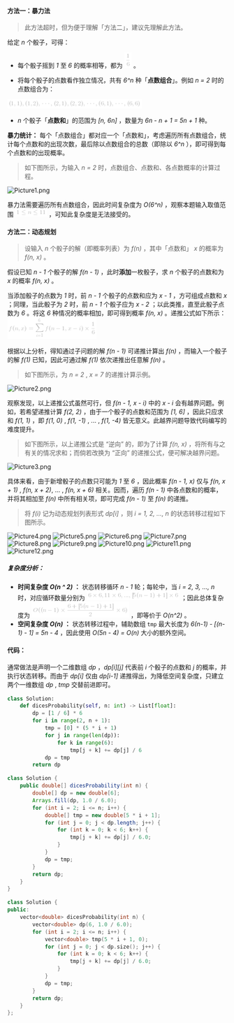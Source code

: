 #### 方法一：暴力法

> 此方法超时，但为便于理解「方法二」，建议先理解此方法。

给定 *n* 个骰子，可得：

- 每个骰子摇到 *1* 至 *6* 的概率相等，都为 ![\frac{1}{6} ](./p__frac{1}{6}_.png)  。

- 将每个骰子的点数看作独立情况，共有 *6^n* 种「**点数组合**」。例如 *n = 2* 时的点数组合为：

![(1,1),(1,2),\cdots,(2,1),(2,2),\cdots,(6,1),\cdots,(6,6) ](./p____1,1_,__1,2_,_cdots,__2,_1_,__2,_2_,_cdots,__6,1_,_cdots,__6,_6___.png) 

- *n* 个骰子「**点数和**」的范围为 *[n, 6n]* ，数量为 *6n - n + 1 = 5n + 1* 种。

**暴力统计：** 每个「点数组合」都对应一个「点数和」，考虑遍历所有点数组合，统计每个点数和的出现次数，最后除以点数组合的总数（即除以 *6^n* ），即可得到每个点数和的出现概率。

> 如下图所示，为输入 *n = 2* 时，点数组合、点数和、各点数概率的计算过程。

![Picture1.png](https://pic.leetcode-cn.com/1615223242-EMOnIR-Picture1.png)

暴力法需要遍历所有点数组合，因此时间复杂度为 *O(6^n)* ，观察本题输入取值范围 ![1\leqn\leq11 ](./p__1_leq_n_leq_11_.png)  ，可知此复杂度是无法接受的。

#### 方法二：动态规划

> 设输入 *n* 个骰子的解（即概率列表）为 *f(n)* ，其中「点数和」 *x* 的概率为 *f(n, x)* 。

假设已知 *n - 1* 个骰子的解 *f(n - 1)* ，此时**添加**一枚骰子，求 *n* 个骰子的点数和为 *x* 的概率 *f(n, x)* 。

当添加骰子的点数为 *1* 时，前 *n - 1* 个骰子的点数和应为 *x - 1* ，方可组成点数和 *x* ；同理，当此骰子为 *2* 时，前 *n - 1* 个骰子应为 *x - 2* ；以此类推，直至此骰子点数为 *6* 。将这 *6* 种情况的概率相加，即可得到概率 *f(n, x)* 。递推公式如下所示：
![f(n,x)=\sum_{i=1}^6f(n-1,x-i)\times\frac{1}{6} ](./p___f_n,_x__=_sum_{i=1}^6_f_n_-_1,_x_-_i__times_frac{1}{6}__.png) 

根据以上分析，得知通过子问题的解 *f(n - 1)* 可递推计算出 *f(n)* ，而输入一个骰子的解 *f(1)* 已知，因此可通过解 *f(1)* 依次递推出任意解 *f(n)* 。

> 如下图所示，为 *n = 2* , *x = 7* 的递推计算示例。

![Picture2.png](https://pic.leetcode-cn.com/1614960989-tpJNRQ-Picture2.png)

观察发现，以上递推公式虽然可行，但 *f(n - 1, x - i)* 中的 *x - i* 会有越界问题。例如，若希望递推计算 *f(2, 2)* ，由于一个骰子的点数和范围为 *[1, 6]* ，因此只应求和 *f(1, 1)* ，即 *f(1, 0)* , *f(1, -1)* , ... , *f(1, -4)* 皆无意义。此越界问题导致代码编写的难度提升。

> 如下图所示，以上递推公式是 “逆向” 的，即为了计算 *f(n, x)* ，将所有与之有关的情况求和；而倘若改换为 “正向” 的递推公式，便可解决越界问题。

![Picture3.png](https://pic.leetcode-cn.com/1614960989-mMonMs-Picture3.png)

具体来看，由于新增骰子的点数只可能为 *1* 至 *6* ，因此概率 *f(n - 1, x)* 仅与 *f(n, x + 1)* , *f(n, x + 2)*, ... , *f(n, x + 6)* 相关。因而，遍历 *f(n - 1)* 中各点数和的概率，并将其相加至 *f(n)* 中所有相关项，即可完成 *f(n - 1)* 至 *f(n)* 的递推。

> 将 *f(i)* 记为动态规划列表形式 *dp[i]* ，则 *i = 1, 2, ..., n* 的状态转移过程如下图所示。

 ![Picture4.png](https://pic.leetcode-cn.com/1614960989-vkPMks-Picture4.png) ![Picture5.png](https://pic.leetcode-cn.com/1614960989-lzbHYA-Picture5.png) ![Picture6.png](https://pic.leetcode-cn.com/1614960989-pNSQec-Picture6.png) ![Picture7.png](https://pic.leetcode-cn.com/1614960989-oRLcts-Picture7.png) ![Picture8.png](https://pic.leetcode-cn.com/1614960989-foAgUF-Picture8.png) ![Picture9.png](https://pic.leetcode-cn.com/1614960989-hYgICF-Picture9.png) ![Picture10.png](https://pic.leetcode-cn.com/1614960989-SlimYn-Picture10.png) ![Picture11.png](https://pic.leetcode-cn.com/1614960989-AnyWXD-Picture11.png) ![Picture12.png](https://pic.leetcode-cn.com/1614960989-WyeOfz-Picture12.png) 

##### 复杂度分析：

- **时间复杂度 *O(n ^ 2)* ：** 状态转移循环 *n - 1* 轮；每轮中，当 *i = 2, 3, ..., n* 时，对应循环数量分别为 ![6\times6,11\times6,...,\[5(n-1)+1\]\times6 ](./p__6_times_6,_11_times_6,_...,__5_n_-_1__+_1__times_6_.png)  ；因此总体复杂度为 ![O((n-1)\times\frac{6+\[5(n-1)+1\]}{2}\times6) ](./p__O__n_-_1__times_frac{6_+__5_n_-_1__+_1_}{2}_times_6__.png)  ，即等价于 *O(n^2)* 。
- **空间复杂度 *O(n)* ：** 状态转移过程中，辅助数组 `tmp` 最大长度为 *6(n-1) - [(n-1) - 1] = 5n - 4* ，因此使用 *O(5n - 4) = O(n)* 大小的额外空间。

#### 代码：

通常做法是声明一个二维数组 *dp* ，*dp[i][j]* 代表前 *i* 个骰子的点数和 *j* 的概率，并执行状态转移。而由于 *dp[i]* 仅由 *dp[i-1]* 递推得出，为降低空间复杂度，只建立两个一维数组 *dp* , *tmp* 交替前进即可。

```Python []
class Solution:
    def dicesProbability(self, n: int) -> List[float]:
        dp = [1 / 6] * 6
        for i in range(2, n + 1):
            tmp = [0] * (5 * i + 1)
            for j in range(len(dp)):
                for k in range(6):
                    tmp[j + k] += dp[j] / 6
            dp = tmp
        return dp
```

```Java []
class Solution {
    public double[] dicesProbability(int n) {
        double[] dp = new double[6];
        Arrays.fill(dp, 1.0 / 6.0);
        for (int i = 2; i <= n; i++) {
            double[] tmp = new double[5 * i + 1];
            for (int j = 0; j < dp.length; j++) {
                for (int k = 0; k < 6; k++) {
                    tmp[j + k] += dp[j] / 6.0;
                }
            }
            dp = tmp;
        }
        return dp;
    }
}
```

```C++ []
class Solution {
public:
    vector<double> dicesProbability(int n) {
        vector<double> dp(6, 1.0 / 6.0);
        for (int i = 2; i <= n; i++) {
            vector<double> tmp(5 * i + 1, 0);
            for (int j = 0; j < dp.size(); j++) {
                for (int k = 0; k < 6; k++) {
                    tmp[j + k] += dp[j] / 6.0;
                }
            }
            dp = tmp;
        }
        return dp;
    }
};
```